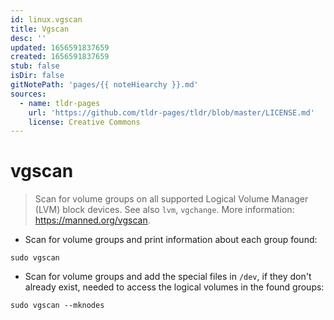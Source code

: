 ```yaml
---
id: linux.vgscan
title: Vgscan
desc: ''
updated: 1656591837659
created: 1656591837659
stub: false
isDir: false
gitNotePath: 'pages/{{ noteHiearchy }}.md'
sources:
  - name: tldr-pages
    url: 'https://github.com/tldr-pages/tldr/blob/master/LICENSE.md'
    license: Creative Commons
---
```

# vgscan

> Scan for volume groups on all supported Logical Volume Manager (LVM) block devices.
> See also `lvm`, `vgchange`.
> More information: <https://manned.org/vgscan>.

- Scan for volume groups and print information about each group found:

`sudo vgscan`

- Scan for volume groups and add the special files in `/dev`, if they don't already exist, needed to access the logical volumes in the found groups:

`sudo vgscan --mknodes`

